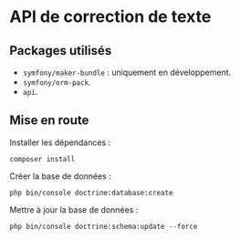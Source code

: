 # API de correction de texte

## Packages utilisés

- `symfony/maker-bundle` : uniquement en développement.
- `symfony/orm-pack`.
- `api`.

## Mise en route

Installer les dépendances :

```shell
composer install
```

Créer la base de données :

```shell
php bin/console doctrine:database:create
```

Mettre à jour la base de données :

```shell
php bin/console doctrine:schema:update --force
```
